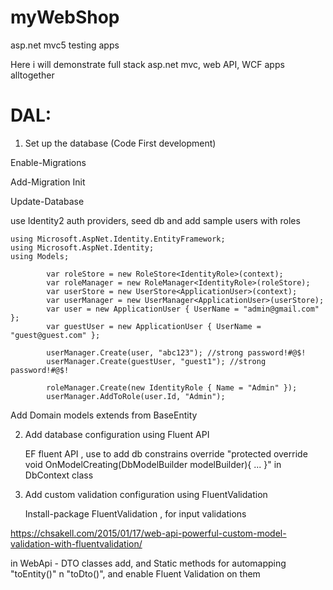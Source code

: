 # myWebShop
asp.net mvc5 testing apps


Here i will demonstrate full stack asp.net mvc, web API, WCF apps alltogether


# DAL:

1. Set up the database (Code First development)

  Enable-Migrations
 
  Add-Migration Init
 
  Update-Database

use Identity2 auth providers, seed db and add sample users with roles

    using Microsoft.AspNet.Identity.EntityFramework;
    using Microsoft.AspNet.Identity;
    using Models;

            var roleStore = new RoleStore<IdentityRole>(context);
            var roleManager = new RoleManager<IdentityRole>(roleStore);
            var userStore = new UserStore<ApplicationUser>(context);
            var userManager = new UserManager<ApplicationUser>(userStore);
            var user = new ApplicationUser { UserName = "admin@gmail.com" };
            var guestUser = new ApplicationUser { UserName = "guest@guest.com" };

            userManager.Create(user, "abc123"); //strong password!#@$!
            userManager.Create(guestUser, "guest1"); //strong password!#@$!

            roleManager.Create(new IdentityRole { Name = "Admin" });
            userManager.AddToRole(user.Id, "Admin");




Add Domain models extends from BaseEntity

2. Add database configuration using Fluent API

    EF fluent API , use to add db constrains
    override "protected override void OnModelCreating(DbModelBuilder modelBuilder){ ... }" in DbContext class

3. Add custom validation configuration using FluentValidation

    Install-package FluentValidation , for input validations

https://chsakell.com/2015/01/17/web-api-powerful-custom-model-validation-with-fluentvalidation/

in WebApi - DTO classes add, and Static methods for automapping "toEntity()" n "toDto()", and enable Fluent Validation on them



